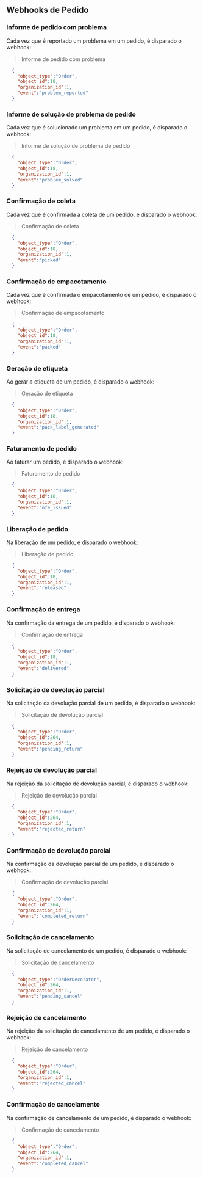 ## Webhooks de Pedido

### Informe de pedido com problema
Cada vez que é reportado um problema em um pedido, é disparado o webhook:

> Informe de pedido com problema


```json
  {
    "object_type":"Order",
    "object_id":18,
    "organization_id":1,
    "event":"problem_reported"
  }

```


### Informe de solução de problema de pedido
Cada vez que é solucionado um problema em um pedido, é disparado o webhook:

> Informe de solução de problema de pedido

```json
  {
    "object_type":"Order",
    "object_id":18,
    "organization_id":1,
    "event":"problem_solved"
  }

```

### Confirmação de coleta
Cada vez que é confirmada a coleta de um pedido, é disparado o webhook:

> Confirmação de coleta

```json
  {
    "object_type":"Order",
    "object_id":18,
    "organization_id":1,
    "event":"picked"
  }

```



### Confirmação de empacotamento
Cada vez que é confirmada o empacotamento de um pedido, é disparado o webhook:

> Confirmação de empacotamento

```json
  {
    "object_type":"Order",
    "object_id":18,
    "organization_id":1,
    "event":"packed"
  }

```

### Geração de etiqueta
Ao gerar a etiqueta de um pedido, é disparado o webhook:

> Geração de etiqueta

```json
  {
    "object_type":"Order",
    "object_id":18,
    "organization_id":1,
    "event":"pack_label_generated"
  }

```

### Faturamento de pedido
Ao faturar um pedido, é disparado o webhook:

> Faturamento de pedido

```json
  {
    "object_type":"Order",
    "object_id":18,
    "organization_id":1,
    "event":"nfe_issued"
  }

```

### Liberação de pedido
Na liberação de um pedido, é disparado o webhook:

> Liberação de pedido

```json
  {
    "object_type":"Order",
    "object_id":18,
    "organization_id":1,
    "event":"released"
  }

```

### Confirmação de entrega
Na confirmação da entrega de um pedido, é disparado o webhook:

> Confirmação de entrega


```json
  {
    "object_type":"Order",
    "object_id":18,
    "organization_id":1,
    "event":"delivered"
  }

```

### Solicitação de devolução parcial
Na solicitação da devolução parcial de um pedido, é disparado o webhook:

> Solicitação de devolução parcial

```json
  {
    "object_type":"Order",
    "object_id":264,
    "organization_id":1,
    "event":"pending_return"
  }

```

### Rejeição de devolução parcial
Na rejeição da solicitação de devolução parcial, é disparado o webhook:

> Rejeição de devolução parcial

```json
  {
    "object_type":"Order",
    "object_id":264,
    "organization_id":1,
    "event":"rejected_return"
  }

```

### Confirmação de devolução parcial
Na confirmação da devolução parcial de um pedido, é disparado o webhook:

> Confirmação de devolução parcial

```json
  {
    "object_type":"Order",
    "object_id":264,
    "organization_id":1,
    "event":"completed_return"
  }

```

### Solicitação de cancelamento
Na solicitação de cancelamento de um pedido, é disparado o webhook:

> Solicitação de cancelamento

```json
  {
    "object_type":"OrderDecorator",
    "object_id":264,
    "organization_id":1,
    "event":"pending_cancel"
  }

```


### Rejeição de cancelamento
Na rejeição da solicitação de cancelamento de um pedido, é disparado o webhook:

> Rejeição de cancelamento

```json
  {
    "object_type":"Order",
    "object_id":264,
    "organization_id":1,
    "event":"rejected_cancel"
  }

```

### Confirmação de cancelamento
Na confirmação de cancelamento de um pedido, é disparado o webhook:

> Confirmação de cancelamento

```json
  {
    "object_type":"Order",
    "object_id":264,
    "organization_id":1,
    "event":"completed_cancel"
  }

```
